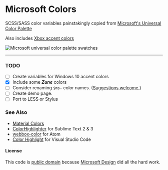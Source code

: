 Microsoft Colors
================

SCSS/SASS color variables painstakingly copied from [Microsoft's Universal Color Palette](https://www.microsoft.com/en-us/design/color)

Also includes [Xbox accent colors](https://msdn.microsoft.com/en-us/windows/uwp/style/color#xbox-accent-colors)

![Microsoft universal color palette swatches](http://assets.jasongardner.co/microsoft-scss-colors/banner.jpg)

---

### TODO ###
- [ ] Create variables for Windows 10 accent colors
- [x] Include some **_Zune_** colors
- [ ] Consider renaming `$ms-` color names. ([Suggestions welcome.](https://github.com/jasonjgardner/microsoft-scss-colors/issues/1))
- [ ] Create demo page.
- [ ] Port to LESS or Stylus

### See Also ###
- [Material Colors](https://github.com/shuhei/material-colors)
- [ColorHighlighter](https://github.com/Monnoroch/ColorHighlighter) for Sublime Text 2 & 3
- [webbox-color](https://github.com/webBoxio/atom-color) for Atom
- [Color Highlight](https://github.com/sergiirocks/vscode-ext-color-highlight) for Visual Studio Code

#### License ####
This code is [public domain](https://github.com/jasonjgardner/microsoft-scss-colors/blob/master/UNLICENSE) because [Microsoft Design](https://www.microsoft.com/en-us/design) did all the hard work.

